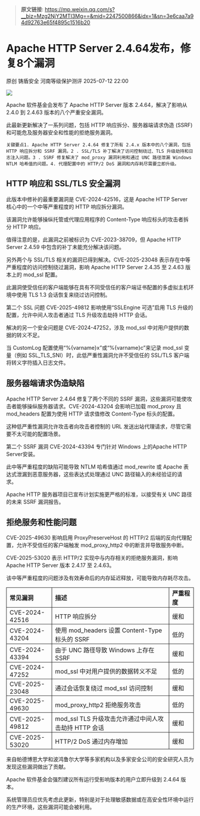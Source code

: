 > **原文链接**: https://mp.weixin.qq.com/s?__biz=Mzg2NjY2MTI3Mg==&mid=2247500866&idx=1&sn=3e6caa7a94d92763e65f4895c1516b20

#  Apache HTTP Server 2.4.64发布，修复8个漏洞  
原创 铸盾安全  河南等级保护测评   2025-07-12 22:00  
  
![](https://mmbiz.qpic.cn/sz_mmbiz_png/sNicKB84ZxoGla4lWj5yFZYZOicjhbibic1VUyIdy97E0hC1ic3HXumUAel7pcjOSZL3gLwLtkNj0pl23rXen8bJlGA/640?wx_fmt=png&from=appmsg "")  
  
Apache 软件基金会发布了 Apache HTTP Server 版本 2.4.64，解决了影响从 2.4.0 到 2.4.63 版本的八个严重安全漏洞。   
  
此最新更新解决了一系列问题，包括 HTTP 响应拆分、服务器端请求伪造 (SSRF) 和可能危及服务器安全和性能的拒绝服务漏洞。  

```
关键要点1. Apache HTTP Server 2.4.64 修复了所有 2.4.x 版本中的八个漏洞，包括 HTTP 响应拆分和 SSRF 漏洞。2 . SSL/TLS 补丁解决了访问控制绕过、TLS 升级劫持和日志注入问题。3 . SSRF 修复解决了 mod_proxy 漏洞利用和通过 UNC 路径泄漏 Windows NTLM 哈希值的问题。4. 代理配置中的 HTTP/2 DoS 漏洞和内存耗尽需要立即升级。
```

## HTTP 响应和 SSL/TLS 安全漏洞   
  
此版本中修补的最重要漏洞是 CVE-2024-42516，这是 Apache HTTP Server 核心中的一个中等严重程度的 HTTP 响应拆分漏洞。   
  
该漏洞允许能够操纵托管或代理应用程序的 Content-Type 响应标头的攻击者拆分 HTTP 响应。   
  
值得注意的是，此漏洞之前被标识为 CVE-2023-38709，但 Apache HTTP Server 2.4.59 中包含的补丁未能充分解决该问题。  
  
另外两个与 SSL/TLS 相关的漏洞已得到解决。CVE-2025-23048 表示存在中等严重程度的访问控制绕过漏洞，影响 Apache HTTP Server 2.4.35 至 2.4.63 版本上的 mod_ssl 配置。   
  
此漏洞使受信任的客户端能够在具有不同受信任的客户端证书配置的多虚拟主机环境中使用 TLS 1.3 会话恢复来绕过访问控制。   
  
第二个 SSL 问题 CVE-2025-49812 影响使用“SSLEngine 可选”启用 TLS 升级的配置，允许中间人攻击者通过 TLS 升级攻击劫持 HTTP 会话。  
  
解决的另一个安全问题是 CVE-2024-47252，涉及 mod_ssl 中对用户提供的数据的转义不足。   
  
当 CustomLog 配置使用“%{varname}x”或“%{varname}c”来记录 mod_ssl 变量（例如 SSL_TLS_SNI）时，此低严重性漏洞允许不受信任的 SSL/TLS 客户端将转义字符插入日志文件。  
## 服务器端请求伪造缺陷  
  
Apache HTTP Server 2.4.64 修复了两个不同的 SSRF 漏洞，这些漏洞可能使攻击者能够操纵服务器请求。CVE-2024-43204 会影响已加载 mod_proxy 且 mod_headers 配置为使用 HTTP 请求值修改 Content-Type 标头的配置。   
  
这种低严重性漏洞允许攻击者向攻击者控制的 URL 发送出站代理请求，尽管它需要不太可能的配置场景。  
  
第二个 SSRF 漏洞 CVE-2024-43394 专门针对 Windows 上的Apache HTTP Server安装。   
  
此中等严重程度的缺陷可能导致 NTLM 哈希值通过 mod_rewrite 或 Apache 表达式泄漏到恶意服务器，这些表达式处理通过 UNC 路径输入的未经验证的请求。   
  
Apache HTTP 服务器项目已宣布计划实施更严格的标准，以接受有关 UNC 路径的未来 SSRF 漏洞报告。  
## 拒绝服务和性能问题   
  
CVE-2025-49630 影响启用 ProxyPreserveHost 的 HTTP/2 后端的反向代理配置，允许不受信任的客户端触发 mod_proxy_http2 中的断言并导致服务中断。  
  
CVE-2025-53020 表示 HTTP/2 实现中与内存相关的拒绝服务漏洞，影响 Apache HTTP Server 版本 2.4.17 至 2.4.63。   
  
该中等严重程度的问题涉及有效寿命后的内存延迟释放，可能导致内存耗尽攻击。  
  
<table><tbody><tr style="box-sizing: border-box;"><td style="box-sizing: border-box;padding: 2px 8px;border: 1px solid;word-break: break-word;"><strong style="box-sizing: border-box;font-weight: bold;"><font style="box-sizing: border-box;vertical-align: inherit;"><font style="box-sizing: border-box;vertical-align: inherit;"><span leaf="">常见漏洞</span></font></font></strong></td><td style="box-sizing: border-box;padding: 2px 8px;border: 1px solid;word-break: break-word;"><strong style="box-sizing: border-box;font-weight: bold;"><font style="box-sizing: border-box;vertical-align: inherit;"><font style="box-sizing: border-box;vertical-align: inherit;"><span leaf="">描述</span></font></font></strong></td><td style="box-sizing: border-box;padding: 2px 8px;border: 1px solid;word-break: break-word;"><strong style="box-sizing: border-box;font-weight: bold;"><font style="box-sizing: border-box;vertical-align: inherit;"><font style="box-sizing: border-box;vertical-align: inherit;"><span leaf="">严重程度</span></font></font></strong></td></tr><tr style="box-sizing: border-box;"><td style="box-sizing: border-box;padding: 2px 8px;border: 1px solid;word-break: break-word;"><font style="box-sizing: border-box;vertical-align: inherit;"><font style="box-sizing: border-box;vertical-align: inherit;"><span leaf="">CVE-2024-42516</span></font></font></td><td style="box-sizing: border-box;padding: 2px 8px;border: 1px solid;word-break: break-word;"><font style="box-sizing: border-box;vertical-align: inherit;"><font style="box-sizing: border-box;vertical-align: inherit;"><span leaf="">HTTP 响应拆分 </span></font></font></td><td style="box-sizing: border-box;padding: 2px 8px;border: 1px solid;word-break: break-word;"><font style="box-sizing: border-box;vertical-align: inherit;"><font style="box-sizing: border-box;vertical-align: inherit;"><span leaf="">缓和</span></font></font></td></tr><tr style="box-sizing: border-box;"><td style="box-sizing: border-box;padding: 2px 8px;border: 1px solid;word-break: break-word;"><font style="box-sizing: border-box;vertical-align: inherit;"><font style="box-sizing: border-box;vertical-align: inherit;"><span leaf="">CVE-2024-43204</span></font></font></td><td style="box-sizing: border-box;padding: 2px 8px;border: 1px solid;word-break: break-word;"><font style="box-sizing: border-box;vertical-align: inherit;"><font style="box-sizing: border-box;vertical-align: inherit;"><span leaf="">使用 mod_headers 设置 Content-Type 标头的 SSRF </span></font></font></td><td style="box-sizing: border-box;padding: 2px 8px;border: 1px solid;word-break: break-word;"><font style="box-sizing: border-box;vertical-align: inherit;"><font style="box-sizing: border-box;vertical-align: inherit;"><span leaf="">低的</span></font></font></td></tr><tr style="box-sizing: border-box;"><td style="box-sizing: border-box;padding: 2px 8px;border: 1px solid;word-break: break-word;"><font style="box-sizing: border-box;vertical-align: inherit;"><font style="box-sizing: border-box;vertical-align: inherit;"><span leaf="">CVE-2024-43394</span></font></font></td><td style="box-sizing: border-box;padding: 2px 8px;border: 1px solid;word-break: break-word;"><font style="box-sizing: border-box;vertical-align: inherit;"><font style="box-sizing: border-box;vertical-align: inherit;"><span leaf="">由于 UNC 路径导致 Windows 上存在 SSRF </span></font></font></td><td style="box-sizing: border-box;padding: 2px 8px;border: 1px solid;word-break: break-word;"><font style="box-sizing: border-box;vertical-align: inherit;"><font style="box-sizing: border-box;vertical-align: inherit;"><span leaf="">缓和</span></font></font></td></tr><tr style="box-sizing: border-box;"><td style="box-sizing: border-box;padding: 2px 8px;border: 1px solid;word-break: break-word;"><font style="box-sizing: border-box;vertical-align: inherit;"><font style="box-sizing: border-box;vertical-align: inherit;"><span leaf="">CVE-2024-47252</span></font></font></td><td style="box-sizing: border-box;padding: 2px 8px;border: 1px solid;word-break: break-word;"><font style="box-sizing: border-box;vertical-align: inherit;"><font style="box-sizing: border-box;vertical-align: inherit;"><span leaf="">mod_ssl 中对用户提供的数据转义不足 </span></font></font></td><td style="box-sizing: border-box;padding: 2px 8px;border: 1px solid;word-break: break-word;"><font style="box-sizing: border-box;vertical-align: inherit;"><font style="box-sizing: border-box;vertical-align: inherit;"><span leaf="">低的</span></font></font></td></tr><tr style="box-sizing: border-box;"><td style="box-sizing: border-box;padding: 2px 8px;border: 1px solid;word-break: break-word;"><font style="box-sizing: border-box;vertical-align: inherit;"><font style="box-sizing: border-box;vertical-align: inherit;"><span leaf="">CVE-2025-23048</span></font></font></td><td style="box-sizing: border-box;padding: 2px 8px;border: 1px solid;word-break: break-word;"><font style="box-sizing: border-box;vertical-align: inherit;"><font style="box-sizing: border-box;vertical-align: inherit;"><span leaf="">通过会话恢复绕过 mod_ssl 访问控制 </span></font></font></td><td style="box-sizing: border-box;padding: 2px 8px;border: 1px solid;word-break: break-word;"><font style="box-sizing: border-box;vertical-align: inherit;"><font style="box-sizing: border-box;vertical-align: inherit;"><span leaf="">缓和</span></font></font></td></tr><tr style="box-sizing: border-box;"><td style="box-sizing: border-box;padding: 2px 8px;border: 1px solid;word-break: break-word;"><font style="box-sizing: border-box;vertical-align: inherit;"><font style="box-sizing: border-box;vertical-align: inherit;"><span leaf="">CVE-2025-49630</span></font></font></td><td style="box-sizing: border-box;padding: 2px 8px;border: 1px solid;word-break: break-word;"><font style="box-sizing: border-box;vertical-align: inherit;"><font style="box-sizing: border-box;vertical-align: inherit;"><span leaf="">mod_proxy_http2 拒绝服务攻击 </span></font></font></td><td style="box-sizing: border-box;padding: 2px 8px;border: 1px solid;word-break: break-word;"><font style="box-sizing: border-box;vertical-align: inherit;"><font style="box-sizing: border-box;vertical-align: inherit;"><span leaf="">低的</span></font></font></td></tr><tr style="box-sizing: border-box;"><td style="box-sizing: border-box;padding: 2px 8px;border: 1px solid;word-break: break-word;"><font style="box-sizing: border-box;vertical-align: inherit;"><font style="box-sizing: border-box;vertical-align: inherit;"><span leaf="">CVE-2025-49812</span></font></font></td><td style="box-sizing: border-box;padding: 2px 8px;border: 1px solid;word-break: break-word;"><font style="box-sizing: border-box;vertical-align: inherit;"><font style="box-sizing: border-box;vertical-align: inherit;"><span leaf="">mod_ssl TLS 升级攻击允许通过中间人攻击劫持 HTTP 会话 </span></font></font></td><td style="box-sizing: border-box;padding: 2px 8px;border: 1px solid;word-break: break-word;"><font style="box-sizing: border-box;vertical-align: inherit;"><font style="box-sizing: border-box;vertical-align: inherit;"><span leaf="">缓和</span></font></font></td></tr><tr style="box-sizing: border-box;"><td style="box-sizing: border-box;padding: 2px 8px;border: 1px solid;word-break: break-word;"><font style="box-sizing: border-box;vertical-align: inherit;"><font style="box-sizing: border-box;vertical-align: inherit;"><span leaf="">CVE-2025-53020</span></font></font></td><td style="box-sizing: border-box;padding: 2px 8px;border: 1px solid;word-break: break-word;"><font style="box-sizing: border-box;vertical-align: inherit;"><font style="box-sizing: border-box;vertical-align: inherit;"><span leaf="">HTTP/2 DoS 通过内存增加 </span></font></font></td><td style="box-sizing: border-box;padding: 2px 8px;border: 1px solid;word-break: break-word;"><font style="box-sizing: border-box;vertical-align: inherit;"><font style="box-sizing: border-box;vertical-align: inherit;"><span leaf="">缓和</span></font></font></td></tr></tbody></table>  
来自帕德博恩大学和波鸿鲁尔大学等多家机构以及多家安全公司的安全研究人员为发现这些漏洞做出了贡献。   
  
Apache 软件基金会强烈建议所有运行受影响版本的用户立即升级到 2.4.64 版本。   
  
系统管理员应优先考虑此更新，特别是对于处理敏感数据或在高安全性环境中运行的生产环境，这些漏洞可能会被利用。  
  
